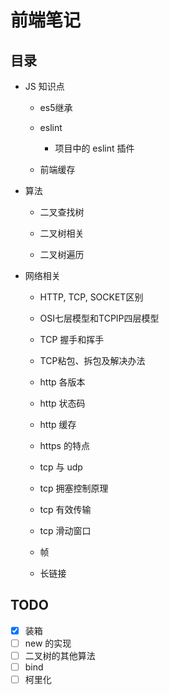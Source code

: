 # 前端笔记

## 目录
- JS 知识点
    - es5继承

    - eslint
        - 项目中的 eslint 插件

    - 前端缓存

- 算法
    - 二叉查找树

    - 二叉树相关

    - 二叉树遍历

- 网络相关
    - HTTP, TCP, SOCKET区别

    - OSI七层模型和TCPIP四层模型

    - TCP 握手和挥手

    - TCP粘包、拆包及解决办法

    - http 各版本

    - http 状态码

    - http 缓存

    - https 的特点

    - tcp 与 udp

    - tcp 拥塞控制原理

    - tcp 有效传输

    - tcp 滑动窗口

    - 帧

    - 长链接

## TODO

- [x] 装箱
- [ ] new 的实现
- [ ] 二叉树的其他算法
- [ ] bind
- [ ] 柯里化
